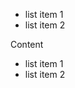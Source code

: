 - list item 1
- list item 2
<div class="some-class">
Content
</div>

- list item 1
- list item 2
<!--
Comment
-->
